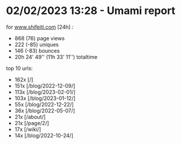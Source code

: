 # 02/02/2023 13:28 - Umami report
for www.shifeiti.com [24h] :

 - 868 (76) page views
 - 222 (-85) uniques
 - 146 (-83) bounces
 - 20h 24' 49'' (11h 33' 11'') totaltime


top 10 urls:
 - 162x [/]
 - 151x [/blog/2022-12-09/]
 - 113x [/blog/2023-02-01/]
 - 103x [/blog/2023-01-12/]
 - 55x [/blog/2022-12-22/]
 - 36x [/blog/2022-05-07/]
 - 21x [/about/]
 - 21x [/page/2/]
 - 17x [/wiki/]
 - 14x [/blog/2022-10-24/]


